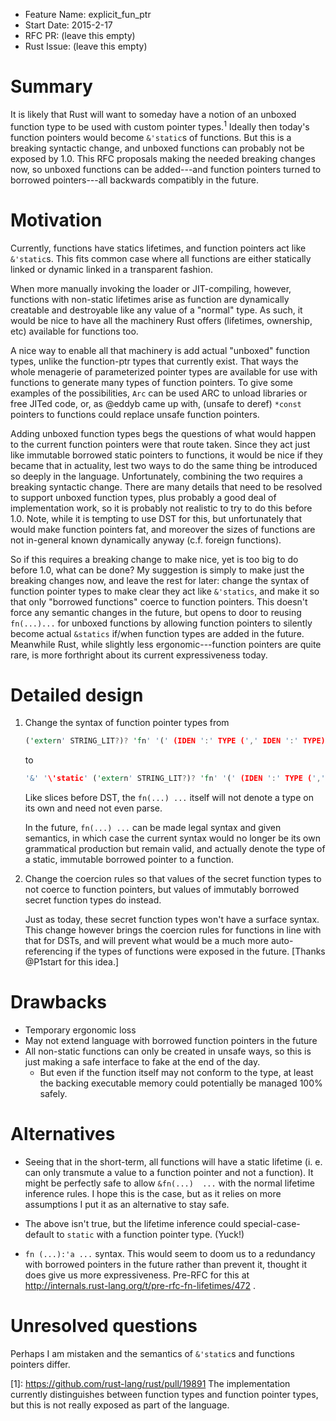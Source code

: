 - Feature Name: explicit_fun_ptr
- Start Date: 2015-2-17
- RFC PR: (leave this empty)
- Rust Issue: (leave this empty)

# Summary

It is likely that Rust will want to someday have a notion of an unboxed function type to be used
with custom pointer types.<sup>1</sup> Ideally then today's function pointers would become
`&'static`s of functions. But this is a breaking syntactic change, and unboxed functions can
probably not be exposed by 1.0. This RFC proposals making the needed breaking changes now, so
unboxed functions can be added---and function pointers turned to borrowed pointers---all backwards
compatibly in the future.

# Motivation

Currently, functions have statics lifetimes, and function pointers act like `&'static`s. This fits
common case where all functions are either statically linked or dynamic linked in a transparent
fashion.

When more manually invoking the loader or JIT-compiling, however, functions with non-static
lifetimes arise as function are dynamically creatable and destroyable like any value of a "normal"
type. As such, it would be nice to have all the machinery Rust offers (lifetimes, ownership, etc)
available for functions too.

A nice way to enable all that machinery is add actual "unboxed" function types, unlike the
function-ptr types that currently exist. That ways the whole menagerie of parameterized pointer
types are available for use with functions to generate many types of function pointers. To give some
examples of the possibilities, `Arc` can be used ARC to unload libraries or free JITed code, or, as
@eddyb came up with, (unsafe to deref) `*const` pointers to functions could replace unsafe function
pointers.

Adding unboxed function types begs the questions of what would happen to the current function
pointers were that route taken. Since they act just like immutable borrowed static pointers to
functions, it would be nice if they became that in actuality, lest two ways to do the same thing be
introduced so deeply in the language. Unfortunately, combining the two requires a breaking syntactic
change. There are many details that need to be resolved to support unboxed function types, plus
probably a good deal of implementation work, so it is probably not realistic to try to do this
before 1.0. Note, while it is tempting to use DST for this, but unfortunately that would make
function pointers fat, and moreover the sizes of functions are not in-general known dynamically
anyway (c.f. foreign functions).

So if this requires a breaking change to make nice, yet is too big to do before 1.0, what can be
done? My suggestion is simply to make just the breaking changes now, and leave the rest for later:
change the syntax of function pointer types to make clear they act like `&'statics`, and make it so
that only "borrowed functions" coerce to function pointers. This doesn't force any semantic changes
in the future, but opens to door to reusing `fn(...)...` for unboxed functions by allowing function
pointers to silently become actual `&statics` if/when function types are added in the
future. Meanwhile Rust, while slightly less ergonomic---function pointers are quite rare, is more
forthright about its current expressiveness today.

# Detailed design

1. Change the syntax of function pointer types from

   ```rust
   ('extern' STRING_LIT?)? 'fn' '(' (IDEN ':' TYPE (',' IDEN ':' TYPE)* ','?)? ')' ('->' TYPE)?
   ```

   to

   ```rust
   '&' '\'static' ('extern' STRING_LIT?)? 'fn' '(' (IDEN ':' TYPE (',' IDEN ':' TYPE)* ','?)? ')' ('->' TYPE)?
   ```

   Like slices before DST, the `fn(...) ...` itself will not denote a type on its own and need not
   even parse.

   In the future, `fn(...) ...` can be made legal syntax and given semantics, in which case the
   current syntax would no longer be its own grammatical production but remain valid, and actually
   denote the type of a static, immutable borrowed pointer to a function.


2. Change the coercion rules so that values of the secret function types to not coerce to function
   pointers, but values of immutably borrowed secret function types do instead.

   Just as today, these secret function types won't have a surface syntax. This change however
   brings the coercion rules for functions in line with that for DSTs, and will prevent what would
   be a much more auto-referencing if the types of functions were exposed in the
   future. [Thanks @P1start for this idea.]

# Drawbacks

 - Temporary ergonomic loss
 - May not extend language with borrowed function pointers in the future
 - All non-static functions can only be created in unsafe ways, so this is just making a safe
   interface to fake at the end of the day.
   - But even if the function itself may not conform to the type, at least the backing executable
     memory could potentially be managed 100% safely.

# Alternatives

 - Seeing that in the short-term, all functions will have a static lifetime (i. e. can only
   transmute a value to a function pointer and not a function). It might be perfectly safe to allow
   `&fn(...)  ...` with the normal lifetime inference rules. I hope this is the case, but as it
   relies on more assumptions I put it as an alternative to stay safe.

 - The above isn't true, but the lifetime inference could special-case-default to `static` with a
   function pointer type. (Yuck!)

 - `fn (...):'a ...` syntax. This would seem to doom us to a redundancy with borrowed pointers in
   the future rather than prevent it, thought it does give us more expressiveness. Pre-RFC for this
   at http://internals.rust-lang.org/t/pre-rfc-fn-lifetimes/472 .

# Unresolved questions

Perhaps I am mistaken and the semantics of `&'static`s and functions pointers differ.

[1]: https://github.com/rust-lang/rust/pull/19891 The implementation currently distinguishes between
     function types and function pointer types, but this is not really exposed as part of the language.
